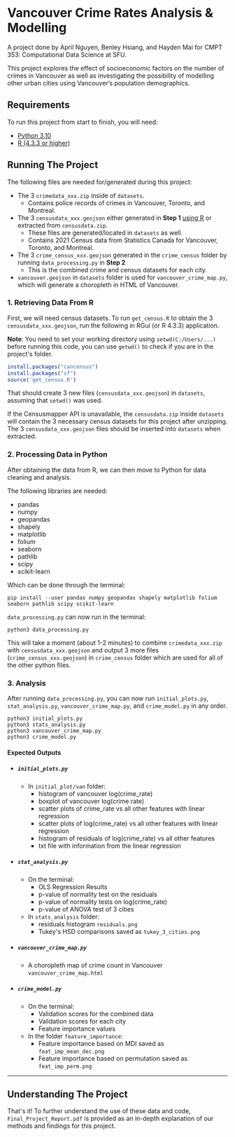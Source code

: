 # Vancouver Crime Rates Analysis & Modelling
A project done by April Nguyen, Benley Hsiang, and Hayden Mai for CMPT 353: Computational Data Science at SFU.

This project explores the effect of socioeconomic factors on the number of crimes in Vancouver as well as investigating the possibility of modelling other urban cities using Vancouver’s population demographics.

## Requirements
To run this project from start to finish, you will need:
- [Python 3.10](https://www.python.org/downloads/)
- [R (4.3.3 or higher)](https://mirror.rcg.sfu.ca/mirror/CRAN/)

## Running The Project
The following files are needed for/generated during this project:
- The 3 `crimedata_xxx.zip` inside of `datasets`. 
    - Contains police records of crimes in Vancouver, Toronto, and Montreal.
- The 3 `censusdata_xxx.geojson` either generated in **Step 1** [using R](https://mirror.rcg.sfu.ca/mirror/CRAN/) or extracted from `censusdata.zip`. 
    - These files are generated/located in `datasets` as well. 
    - Contains 2021 Census data from Statistics Canada for Vancouver, Toronto, and Montreal.
- The 3 `crime_census_xxx.geojson` generated in the `crime_census` folder by running `data_processing.py` in **Step 2** 
    - This is the combined crime and census datasets for each city.
- `vancouver.geojson` in `datasets` folder is used for `vancouver_crime_map.py`, which will generate a choropleth in HTML of Vancouver.

### 1. Retrieving Data From R
First, we will need census datasets. To run `get_census.R` to obtain the 3 `censusdata_xxx.geojson`, run the following in RGui (or R 4.3.3) application.

**Note**: You need to set your working directory using `setwd(C:/Users/...)` before running this code, you can use `getwd()` to check if you are in the project's folder.
```R
install.packages("cancensus")
install.packages("sf")
source('get_census.R')
```

That should create 3 new files (`censusdata_xxx.geojson`) in `datasets`, assuming that `setwd()` was used.

If the Censusmapper API is unavailable, the `censusdata.zip` inside `datasets` will contain the 3 necessary census datasets for this project after unzipping. The 3 `censusdata_xxx.geojson` files should be inserted into `datasets` when extracted.

### 2. Processing Data in Python
After obtaining the data from R, we can then move to Python for data cleaning and analysis.

The following libraries are needed:
- pandas
- numpy
- geopandas
- shapely
- matplotlib
- folium
- seaborn
- pathlib
- scipy
- scikit-learn

Which can be done through the terminal:
```
pip install --user pandas numpy geopandas shapely matplotlib folium seaborn pathlib scipy scikit-learn
```

`data_processing.py` can now run in the terminal:
```
python3 data_processing.py
```

This will take a moment (about 1-2 minutes) to combine `crimedata_xxx.zip` with `censusdata_xxx.geojson` and output 3 more files (`crime_census_xxx.geojson`) in `crime_census` folder which are used for all of the other python files.

### 3. Analysis
After running `data_processing.py`, you can now run `initial_plots.py`, `stat_analysis.py`, `vancouver_crime_map.py`, and `crime_model.py` in any order.
```
python3 initial_plots.py
python3 stats_analysis.py
python3 vancouver_crime_map.py
python3 crime_model.py
```
#### Expected Outputs
- ##### `initial_plots.py`
    - In `initial_plot/van` folder:
        - histogram of vancouver log(crime_rate)
        - boxplot of vancouver log(crime rate)
        - scatter plots of crime_rate vs all other features with linear regression
        - scatter plots of log(crime_rate) vs all other features with linear regression
        - histogram of residuals of log(crime_rate) vs all other features
        - txt file with information from the linear regression

- ##### `stat_analysis.py`
    - On the terminal:
        - OLS Regression Results
        - p-value of normality test on the residuals
        - p-value of normality tests on log(crime_rate)
        - p-value of ANOVA test of 3 cities
    - In `stats_analysis` folder:
        - residuals histogram `residuals.png` 
        - Tukey's HSD comparisons saved as `tukey_3_cities.png`

- ##### `vancouver_crime_map.py`
    - A choropleth map of crime count in Vancouver `vancouver_crime_map.html`

- ##### `crime_model.py`
    - On the terminal:
        - Validation scores for the combined data
        - Validation scores for each city
        - Feature importance values
    - In the folder `feature_importance`:
        - Feature importance based on MDI saved as `feat_imp_mean_dec.png`
        - Feature importance based on permutation saved as `feat_imp_perm.png`
---
## Understanding The Project
That's it! To further understand the use of these data and code, `Final_Project_Report.pdf` is provided as an in-depth explanation of our methods and findings for this project.
